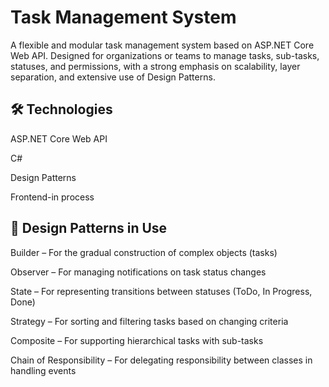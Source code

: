 # Task Management System #
A flexible and modular task management system based on ASP.NET Core Web API.
Designed for organizations or teams to manage tasks, sub-tasks, statuses, and permissions, with a strong emphasis on scalability, layer separation, and extensive use of Design Patterns.

## 🛠️ Technologies ##
ASP.NET Core Web API

C#

Design Patterns

Frontend-in process

## 🧠 Design Patterns in Use ##
Builder – For the gradual construction of complex objects (tasks)

Observer – For managing notifications on task status changes

State – For representing transitions between statuses (ToDo, In Progress, Done)

Strategy – For sorting and filtering tasks based on changing criteria

Composite – For supporting hierarchical tasks with sub-tasks

Chain of Responsibility – For delegating responsibility between classes in handling events
